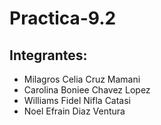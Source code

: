 # Practica-9.2
## Integrantes:

* Milagros Celia Cruz Mamani
* Carolina Boniee Chavez Lopez
* Williams Fidel Nifla Catasi
* Noel Efrain Diaz Ventura
